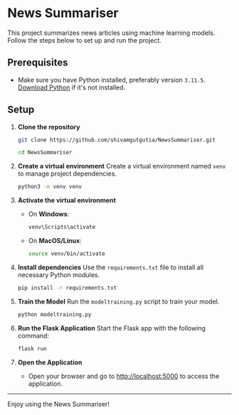 # News Summariser

This project summarizes news articles using machine learning models. Follow the steps below to set up and run the project.

## Prerequisites

- Make sure you have Python installed, preferably version `3.11.5`. [Download Python](https://www.python.org/downloads/) if it's not installed.

## Setup

1. **Clone the repository**
    ```bash
    git clone https://github.com/shivamgutgutia/NewsSummariser.git
    ```
    ```bash
    cd NewsSummariser
    ```

2. **Create a virtual environment**
    Create a virtual environment named `venv` to manage project dependencies.
    ```bash
    python3 -m venv venv
    ```

3. **Activate the virtual environment**
    - On **Windows**:
        ```bash
        venv\Scripts\activate
        ```
    - On **MacOS/Linux**:
        ```bash
        source venv/bin/activate
        ```

4. **Install dependencies**
    Use the `requirements.txt` file to install all necessary Python modules.
    ```bash
    pip install -r requirements.txt
    ```

5. **Train the Model**
    Run the `modeltraining.py` script to train your model.
    ```bash
    python modeltraining.py
    ```

6. **Run the Flask Application**
    Start the Flask app with the following command:
    ```bash
    flask run
    ```

7. **Open the Application**
    - Open your browser and go to [http://localhost:5000](http://localhost:5000) to access the application.

---

Enjoy using the News Summariser!
